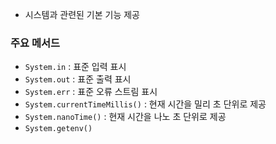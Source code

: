 - 시스템과 관련된 기본 기능 제공
### 주요 메서드
- `System.in` : 표준 입력 표시
- `System.out` : 표준 출력 표시
- `System.err` : 표준 오류 스트림 표시
- `System.currentTimeMillis()` : 현재 시간을 밀리 초 단위로 제공
- `System.nanoTime()` : 현재 시간을 나노 초 단위로 제공
- `System.getenv()`